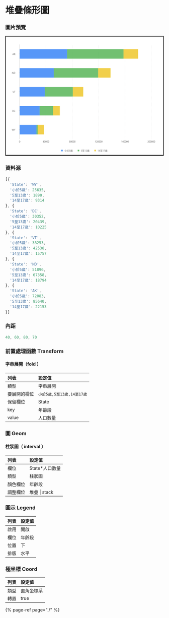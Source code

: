 # 堆疊條形圖

### 圖片預覽

![&#x25B2;  &#x5806;&#x758A;&#x689D;&#x5F62;&#x5716;](../../.gitbook/assets/dui-die-tiao-xing-tu.png)



### 資料源

```javascript
[{
  'State': 'WY',
  '小於5歲': 25635,
  '5至13歲': 1890,
  '14至17歲': 9314
}, {
  'State': 'DC',
  '小於5歲': 30352,
  '5至13歲': 20439,
  '14至17歲': 10225
}, {
  'State': 'VT',
  '小於5歲': 38253,
  '5至13歲': 42538,
  '14至17歲': 15757
}, {
  'State': 'ND',
  '小於5歲': 51896,
  '5至13歲': 67358,
  '14至17歲': 18794
}, {
  'State': 'AK',
  '小於5歲': 72083,
  '5至13歲': 85640,
  '14至17歲': 22153
}]
```



### 內距

```javascript
40, 60, 80, 70
```



### 前置處理函數 Transform

#### 字串展開（fold ）

| 列表 | 設定值 |
| :--- | :--- |
| 類型 | 字串展開 |
| 要展開的欄位 | `小於5歲,5至13歲,14至17歲` |
| 保留欄位 | State |
| key | 年齡段 |
| value | 人口數量 |



### 圖 Geom

#### 柱狀圖（ interval ）

| 列表 | 設定值 |
| :--- | :--- |
| 欄位 | State\*人口數量 |
| 類型 | 柱狀圖 |
| 顏色欄位 | 年齡段 |
| 調整欄位 | 堆疊 \| stack |



### 圖示 Legend

| 列表 | 設定值 |
| :--- | :--- |
| 啟用 | 開啟 |
| 欄位 | 年齡段 |
| 位置 | 下 |
| 排版 | 水平 |



### 極坐標 Coord

| 列表 | 設定值 |
| :--- | :--- |
| 類型 | 直角坐標系 |
| 轉置 | true |



{% page-ref page="./" %}

